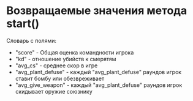 Возвращаемые значения метода start()
============
Словарь с полями:

* "score" - Общая оценка командности игрока
* "kd" - отношение убийств к смерятям
* "avg_cs" - среднее скор в игре
* "avg_plant_defuse" - каждый "avg_plant_defuse" раундов игрок ставит бомбу или обезвреживает
* "avg_give_weapon" - каждый "avg_plant_defuse" раундов игрок скидывает оружие союзнику